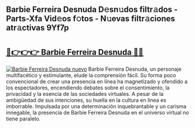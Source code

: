 ## Barbie Ferreira Desnuda D𝚎sn𝚞dos filtr𝚊dos - Parts-Xfa Vid𝚎os f𝚘tos - N𝚞evas filtr𝚊ciones atr𝚊ctivas 9Yf7p

# <h2><a href="http://mbd7ky7.tromn.icu/?c=Barbie+Ferreira+Desnuda">🔗👉👉👉 Barbie Ferreira Desnuda 🔗🔗</a></h2>

[![Barbie Ferreira Desnuda nuevo](https://i.imgur.com/pEAQMta.gif)](http://mbd7ky7.tromn.icu/?c=Barbie+Ferreira+Desnuda)
Barbie Ferreira Desnuda, un personaje multifacético y estimulante, elude la comprensión fácil. Su forma poco convencional de crear una presencia en línea ha magnetizado y ofendido a los espectadores, encendiendo debates sobre el consentimiento, la privacidad y la esencia de las sociedades virtuales. A pesar de la ambigüedad de sus intenciones, su huella en la cultura en línea es imborrable. Impulsada por una determinación inquebrantable y un carisma innegable, la presencia de Barbie Ferreira Desnuda en el universo virtual no tiene paralelo.
